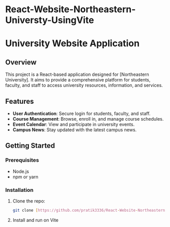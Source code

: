 # React-Website-Northeastern-Universty-UsingVite

# University Website Application

## Overview

This project is a React-based application designed for [Northeastern University]. It aims to provide a comprehensive platform for students, faculty, and staff to access university resources, information, and services.

## Features

- **User Authentication**: Secure login for students, faculty, and staff.
- **Course Management**: Browse, enroll in, and manage course schedules.
- **Event Calendar**: View and participate in university events.
- **Campus News**: Stay updated with the latest campus news.


## Getting Started

### Prerequisites

- Node.js
- npm or yarn


### Installation

1. Clone the repo:
   ```bash
   git clone [https://github.com/pratik3336/React-Website-Northeastern-Universty-.git]
   
2. Install and run on Vite
